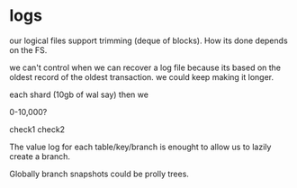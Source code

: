 
# logs

our logical files support trimming (deque of blocks). How its done depends on the FS.

we can't control when we can recover a log file because its based on the oldest record of the oldest transaction.
we could keep making it longer.

each shard (10gb of wal say) then we

0-10,000?

check1
check2

The value log for each table/key/branch is enought to allow us to lazily create a branch.

Globally branch snapshots could be prolly trees.
